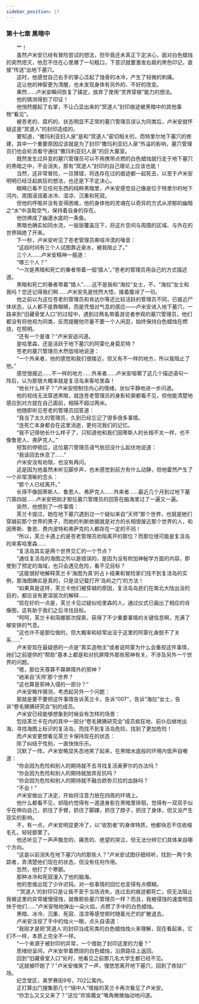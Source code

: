 ```yaml
---
sidebar_position: 17
---
```

### 第十七章 黑暗中  


　　艹！  
　　虽然卢米安已经有冒险尝试的想法，但毕竟还未真正下定决心，面对白色蜡烛的突然熄灭，他忍不住在心里爆了一句粗口，下意识就要激发右肩的黑色印记，直接“传送”出地下墓穴。  
　　这时，他感觉自己右手的掌心泛起了蚀骨的冰冷，产生了轻微的刺痛。  
　　这让他的神智更为清醒，也未发现身体有另外的、不好的改变。  
　　果然……卢米安瞬间恢复了镇定，放弃了使用“灵界穿梭”能力的想法。  
　　他的猜测得到了印证！  
　　他悄然握起了右掌，不让凸显出来的“冥道人”封印痕迹被黑暗中的其他事物“看见”。  
　　被苍老的、腐朽的、状态明显不正常的墓穴管理员误认为同类后，卢米安就怀疑这是“冥道人”的封印造成的。  
　　要知道，“撒玛利亚妇人泉”是和“冥道人”密切相关的，而特里尔地下墓穴的修建，其中一个重要原因应该就是为了封印“撒玛利亚妇人泉”外溢的影响，墓穴管理员们也会轮流看守通往“撒玛利亚妇人泉”的巨大墓室。  
　　既然发生过异变的墓穴管理员可以不用携带点燃的白色蜡烛就行走于地下墓穴的黑暗之中，不会消失，那有“冥道人”封印的自己理论上应该也能！  
　　当然，这非常冒险，一旦猜错，将连存在过的痕迹都一起死去，以至于卢米安明明已经泛起疯狂的想法，也还是下不定决心。  
　　眼睛已看不见任何东西的纯粹黑暗里，卢米安感觉自己像是位于特里尔的地下河内，周围浸润着冰冷、湿凉、沉重和死寂。  
　　但他的呼吸并没有变得困难，他的身体他的灵魂在以奇异的方式从浓郁的幽暗之“水”中汲取空气，保持着自身的存在。  
　　他仿佛成了幽邃水底的一条鱼。  
　　黑暗也确实如同水流，一层层覆盖压下，将这片空间与周围的区域、与外在的世界隔绝了开来。  
　　下一秒，卢米安听见了苍老管理员嘶哑冷漠的嗓音：  
　　“这段时间有三个人试图靠近泉水，被我阻止了。”  
　　三个人……卢米安精神一振道：  
　　“哪三个人？”  
　　“一次是黑暗和死亡的眷者带着一個‘猎人’。”苍老的管理员用自己的方式描述道。  
　　黑暗和死亡的眷者带着“猎人”……这不是我和“海拉”女士，不，“海拉”女士和我吗？您还记得我们啊……卢米安先是恍然大悟，接着腹诽了一句。  
　　他之前以为这位苍老的管理员和肯达尔等还比较活跃的管理员不同，已接近尸体状态，认人都不是靠眼睛，而是凭借对气息的感应——卢米安进入地下墓穴，一路来到“旧藏骨堂入口”的过程中，遇到过两名带着游览者参观的墓穴管理员，他们都没有将他视为同类，反而提醒他尽量不要一个人闲逛，始终保持白色蜡烛在燃烧，在照明。  
　　“还有一个是谁？”卢米安追问道。  
　　是哈里森，还是活跃于地下墓穴的阿蒙化身莫尼特？  
　　苍老的墓穴管理员木然低哑地说道：  
　　“一个外来者，他的感觉和我们很接近，但又有不一样的地方，所以我阻止了他。”  
　　感觉很接近……不一样的地方……外来者……卢米安咀嚼了这几个描述语句一阵后，认为那很大概率就是复活岛来客哈里森！  
　　“他长什么样子？”卢米安控制住内心的情绪，状似平静地进一步问道。  
　　他的视线无法穿透黑暗，就连苍老管理员的身影轮廓都看不见，但他能清楚地感应到对方就在自己面前，相隔不超过两米。  
　　他随即听见苍老的管理员回答道：  
　　“我当了太久的管理员，久到已经忘记了很多很多事情。  
　　“连死亡本身都会在这里消逝，更何况我们的记忆。  
　　“我不记得他长什么样子了，只知道他和我们因蒂斯人的长相不太一样，也不像鲁恩人、弗萨克人。”  
　　短暂的停顿后，这位墓穴管理员语气依旧没什么起伏地说道：  
　　“我该回去休息了……”  
　　卢米安没有劝阻，也没有再问。  
　　这是因为他虽然未听见脚步声，也未感觉到前方有什么动静，但他霍然产生了一个非常清晰的念头：  
　　“那个人已经离开。”  
　　长得不像因蒂斯人、鲁恩人、弗萨克人……外来者……最近几个月到过地下墓穴第四层……卢米安把刚才那位墓穴管理员的回答在脑海里过了一遍又一遍。  
　　突然，他想到了一件事情：  
　　芙兰卡提过，她在地下墓穴遇到过一个疑似来自“天师”那个世界，也就是她们穿越前那个世界的男子，而她的判断依据就是对方的长相很接近那个世界的人，和因蒂斯、鲁恩、费内波特和弗萨克的人都存在一定的不同！  
　　“所以，芙兰卡遇上的是苍老管理员劝阻离开的那位？而那位很可能是复活岛的来客哈里森……  
　　“复活岛其实是两个世界交汇的一个节点？  
　　“通往复活岛的海图之所以是错误的，是因为没有附加神秘学方面的内容，即使到了预定的海域，也只会遇见危险，看不见目标？  
　　“这能很好地解释芙兰卡‘海图为真’的占卜结果和冒险家们找不到复活岛的实例，那海图确实是真的，只是没记载打开‘岛屿之门’的方法！  
　　“如果真是这样，芙兰卡他们被穿越的原因，复活岛岛民们在南北大陆出没的目的，都应该有更深层次的解释……  
　　“现在好的一点是，芙兰卡见过疑似哈里森的人，通过仪式已画出了相应的肖像图，这有助于我们之后寻找目标。  
　　“呵呵，芙兰卡和简娜那次探索，获得了不少重要事情的关键信息啊，充满了被安排的气息。  
　　“这也许不是那位做的，但大概率和经常出没于这里的阿蒙化身脱不了关系……”  
　　卢米安现在最疑惑的一点是“真实造物主”或者说阿蒙为什么会重视这件事情，祂们之前提供的“帮助”基本上都是和对抗屏障外那些邪神有关，不涉及另外一个世界的问题。  
　　“嗯，那位天尊算不算屏障外的邪神？  
　　“祂来自‘天师’那个世界？  
　　“这也算是邪神入侵的一部分？”  
　　卢米安略作猜测，考虑起另外一个问题：  
　　那就是要不要把这件事情告诉芙兰卡，告诉“007”，告诉“海拉”女士，告诉“卷毛狒狒研究会”别的成员。  
　　卢米安已经能够想象到时候会有怎样的场景：  
　　包括芙兰卡在内的其中一部分“卷毛狒狒研究会”成员疯狂地、前仆后继地出海，寻找海图上标识的复活岛，而找不到复活岛危险，找到了更加危险！  
　　而卢米安更想看见芙兰卡保持现在的状态：  
　　除了纠结于性别，一直快快乐乐。  
　　沉默了一阵，卢米安略显失态地笑了起来，在黑暗水底般的环境内低声自嘲道：  
　　“你会因为危险和别人的期待就不去寻找复活奥萝尔的办法吗？  
　　“你会因为危险和别人的期待就放弃反抗吗？  
　　“你会因为危险和别人的期待就不融合欧弥贝拉的血脉吗？  
　　“不会！”  
　　卢米安做出了决定，开始将注意力放在四周的环境上。  
　　他什么都看不见，却隐约觉得有一道道身影在黑暗里徘徊，觉得有一双双手似乎在伸向自己，抓住了手臂，抓住了脚踝，抓住了脖子，抓住了身体，但又没产生现实的影响。  
　　不，有一点，卢米安明显更冷了，以“收割者”的身体特质，他都快忍不住收缩毛孔，轻轻颤栗了。  
　　他还听见了一声声飘忽的、痛苦的、绝望的哭泣，但无法分辨它们具体来自哪个方向。  
　　“这是以前消失在地下墓穴内的那些人？”卢米安试图仔细倾听，找到一两个失踪者，弄清楚他们现在的状态，但没有任何作用。  
　　忽然，他打了个寒颤。  
　　那种冰冷和死寂漫入了他的脑海。  
　　他的思维出现了少许迟钝，对一些事情的回忆也变得有点模糊。  
　　“‘冥道人’的封印只是让我不至于当场消失，连过去的痕迹都死亡，但无法阻止我被这里的异常缓慢侵蚀，就像那些墓穴管理员一样？而且，我被侵蚀的速度明显快于他们……”卢米安啪地弹出一朵火焰，点燃了手中的白色蜡烛。  
　　黑暗、冰冷、沉重、死寂、湿凉等感觉顿时随着光芒的扩散退去。  
　　卢米安注视了手中的烛火一眼，点头自语道：  
　　“我刚才是把‘冥道人’的封印当成另类的白色蜡烛烛火来理解，现在看起来，它们不一样，本质上完全不一样。  
　　“一个来源于被封印的异常，一个借助了封印这里的力量？”  
　　思绪纷呈间，卢米安举着燃烧的白色蜡烛，沿原路往上返回。  
　　回到“旧藏骨堂入口”处时，他看见之前那几名大学生都已经不见。  
　　“这就被吓跑了？”卢米安嗤笑了一声，慢悠悠离开地下墓穴，回到了炼狱广场。  
　　纪念堂区，奥罗赛街9号，702公寓内。  
　　正打算出门搜集那几个“镜中人”情报的芙兰卡再次看见了卢米安。  
　　“你怎么又又又来了？”这位“欢愉魔女”嘴角微微抽动地问道。  
